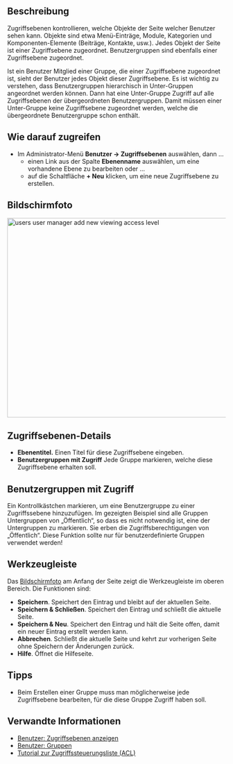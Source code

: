 <!-- Filename: Help4.x:Users:_Edit_Viewing_Access_Level / Display title: Benutzer: Zugriffsebenen anzeigen und bearbeiten -->

## Beschreibung

Zugriffsebenen kontrollieren, welche Objekte der Seite welcher Benutzer
sehen kann. Objekte sind etwa Menü-Einträge, Module, Kategorien und
Komponenten-Elemente (Beiträge, Kontakte, usw.). Jedes Objekt der Seite
ist einer Zugriffsebene zugeordnet. Benutzergruppen sind ebenfalls einer
Zugriffsebene zugeordnet.

Ist ein Benutzer Mitglied einer Gruppe, die einer Zugriffsebene
zugeordnet ist, sieht der Benutzer jedes Objekt dieser Zugriffsebene. Es
ist wichtig zu verstehen, dass Benutzergruppen hierarchisch in
Unter-Gruppen angeordnet werden können. Dann hat eine Unter-Gruppe
Zugriff auf alle Zugriffsebenen der übergeordneten Benutzergruppen.
Damit müssen einer Unter-Gruppe keine Zugriffsebene zugeordnet werden,
welche die übergeordnete Benutzergruppe schon enthält.

## Wie darauf zugreifen

- Im Administrator-Menü **Benutzer → Zugriffsebenen** auswählen,
  dann ...
  - einen Link aus der Spalte **Ebenenname** auswählen, um eine
    vorhandene Ebene zu bearbeiten oder ...
  - auf die Schaltfläche **+ Neu** klicken, um eine neue Zugriffsebene
    zu erstellen.

## Bildschirmfoto

<img
src="https://docs.joomla.org/images/thumb/f/f0/Help-4x-users-user-manager-add-new-viewing-access-level-de.png/600px-Help-4x-users-user-manager-add-new-viewing-access-level-de.png"
decoding="async"
srcset="https://docs.joomla.org/images/thumb/f/f0/Help-4x-users-user-manager-add-new-viewing-access-level-de.png/900px-Help-4x-users-user-manager-add-new-viewing-access-level-de.png 1.5x, https://docs.joomla.org/images/f/f0/Help-4x-users-user-manager-add-new-viewing-access-level-de.png 2x"
data-file-width="1079" data-file-height="828" width="600" height="460"
alt="users user manager add new viewing access level" />

## Zugriffsebenen-Details

- **Ebenentitel.** Einen Titel für diese Zugriffsebene eingeben.
- **Benutzergruppen mit Zugriff** Jede Gruppe markieren, welche diese
  Zugriffsebene erhalten soll.

## Benutzergruppen mit Zugriff

Ein Kontrollkästchen markieren, um eine Benutzergruppe zu einer
Zugriffssebene hinzuzufügen. Im gezeigten Beispiel sind alle Gruppen
Untergruppen von „Öffentlich“, so dass es nicht notwendig ist, eine der
Untergruppen zu markieren. Sie erben die Zugriffsberechtigungen von
„Öffentlich“. Diese Funktion sollte nur für benutzerdefinierte Gruppen
verwendet werden!

## Werkzeugleiste

Das [Bildschirmfoto](#Bildschirmfoto) am Anfang der Seite zeigt die
Werkzeugleiste im oberen Bereich. Die Funktionen sind:

- **Speichern**. Speichert den Eintrag und bleibt auf der aktuellen
  Seite.
- **Speichern & Schließen**. Speichert den Eintrag und schließt die
  aktuelle Seite.
- **Speichern & Neu**. Speichert den Eintrag und hält die Seite offen,
  damit ein neuer Eintrag erstellt werden kann.
- **Abbrechen**. Schließt die aktuelle Seite und kehrt zur vorherigen
  Seite ohne Speichern der Änderungen zurück.
- **Hilfe**. Öffnet die Hilfeseite.

## Tipps

- Beim Erstellen einer Gruppe muss man möglicherweise jede Zugriffsebene
  bearbeiten, für die diese Gruppe Zugriff haben soll.

## Verwandte Informationen

- [Benutzer: Zugriffsebenen
  anzeigen](https://docs.joomla.org/Help4.x:Users:_Viewing_Access_Levels/de "Help4.x:Users: Viewing Access Levels/de")
- [Benutzer:
  Gruppen](https://docs.joomla.org/Help4.x:Users:_Groups/de "Help4.x:Users: Groups/de")
- [Tutorial zur Zugriffssteuerungsliste
  (ACL)](https://docs.joomla.org/J3.x:Access_Control_List_Tutorial/de "J3.x:Access Control List Tutorial/de")
